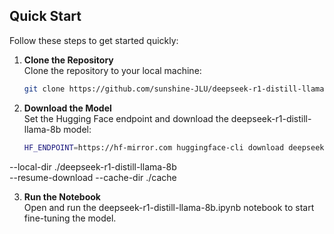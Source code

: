 ## Quick Start

Follow these steps to get started quickly:

1. **Clone the Repository**  
   Clone the repository to your local machine:
   ```bash
   git clone https://github.com/sunshine-JLU/deepseek-r1-distill-llama-8b-lora.git

2. **Download the Model**  
  Set the Hugging Face endpoint and download the deepseek-r1-distill-llama-8b model:
   ```bash
   HF_ENDPOINT=https://hf-mirror.com huggingface-cli download deepseek-ai/deepseek-r1-distill-llama-8b \
  --local-dir ./deepseek-r1-distill-llama-8b \
  --resume-download --cache-dir ./cache

3. **Run the Notebook**  
  Open and run the deepseek-r1-distill-llama-8b.ipynb notebook to start fine-tuning the model.
